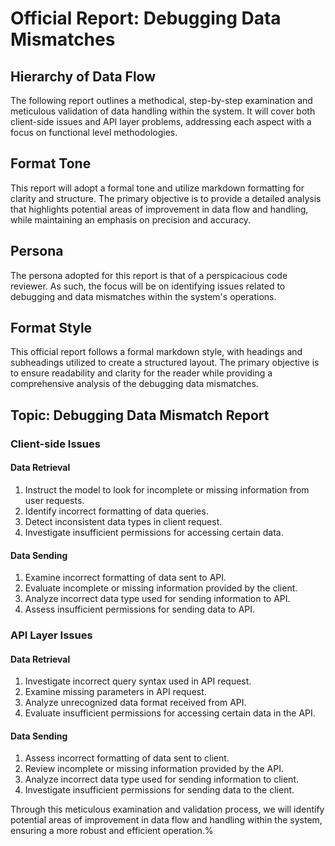 # Official Report: Debugging Data Mismatches

## Hierarchy of Data Flow

The following report outlines a methodical, step-by-step examination and meticulous validation of data handling within the system. It will cover both client-side issues and API layer problems, addressing each aspect with a focus on functional level methodologies.

## Format Tone

This report will adopt a formal tone and utilize markdown formatting for clarity and structure. The primary objective is to provide a detailed analysis that highlights potential areas of improvement in data flow and handling, while maintaining an emphasis on precision and accuracy.

## Persona

The persona adopted for this report is that of a perspicacious code reviewer. As such, the focus will be on identifying issues related to debugging and data mismatches within the system's operations.

## Format Style

This official report follows a formal markdown style, with headings and subheadings utilized to create a structured layout. The primary objective is to ensure readability and clarity for the reader while providing a comprehensive analysis of the debugging data mismatches.

## Topic: Debugging Data Mismatch Report

### Client-side Issues

#### Data Retrieval
1. Instruct the model to look for incomplete or missing information from user requests.
2. Identify incorrect formatting of data queries.
3. Detect inconsistent data types in client request.
4. Investigate insufficient permissions for accessing certain data.

#### Data Sending
1. Examine incorrect formatting of data sent to API.
2. Evaluate incomplete or missing information provided by the client.
3. Analyze incorrect data type used for sending information to API.
4. Assess insufficient permissions for sending data to API.

### API Layer Issues

#### Data Retrieval
1. Investigate incorrect query syntax used in API request.
2. Examine missing parameters in API request.
3. Analyze unrecognized data format received from API.
4. Evaluate insufficient permissions for accessing certain data in the API.

#### Data Sending
1. Assess incorrect formatting of data sent to client.
2. Review incomplete or missing information provided by the API.
3. Analyze incorrect data type used for sending information to client.
4. Investigate insufficient permissions for sending data to the client.

Through this meticulous examination and validation process, we will identify potential areas of improvement in data flow and handling within the system, ensuring a more robust and efficient operation.%
